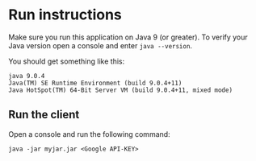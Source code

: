 # Run instructions

Make sure you run this application on Java 9 (or greater). To verify your Java
version open a console and enter `java --version`.

You should get something like this:

    java 9.0.4
    Java(TM) SE Runtime Environment (build 9.0.4+11)
    Java HotSpot(TM) 64-Bit Server VM (build 9.0.4+11, mixed mode)


## Run the client

Open a console and run the following command:

    java -jar myjar.jar <Google API-KEY>
    

